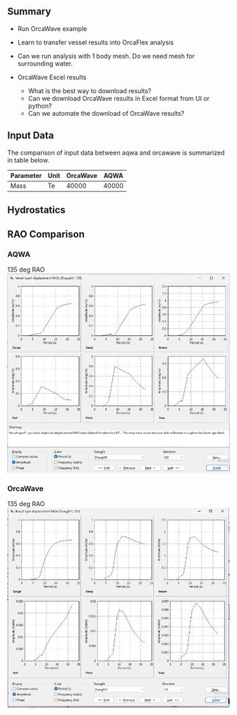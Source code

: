 ## Summary

- Run OrcaWave example
- Learn to transfer vessel results into OrcaFlex analysis


- Can we run analysis with 1 body mesh. Do we need mesh for surrounding water.

- OrcaWave Excel results
  - What is the best way to download results?
  - Can we download OrcaWave results in Excel format from UI or python?
  - Can we automate the download of OrcaWave results?

## Input Data

The comparison of input data between aqwa and orcawave is summarized in table below.

| Parameter |  Unit | OrcaWave | AQWA |
|-----------|-------|----------|------|
| Mass | Te | 40000 | 40000 |




## Hydrostatics

## RAO Comparison



### AQWA

135 deg RAO
![alt text](aqwa_raos_max_22s.png)

<!-- ![alt text](aqwa_raos_max_15s.png) -->
<!-- ![alt text](aqwa_raos.png) -->

### OrcaWave

135 deg RAO
![alt text](orcawave_in_orcaflex_raos_wt_corrected_135deg.png)

<!-- ![alt text](orcawave_in_orcaflex_raos_wt_corrected.png) -->

<!-- ![imported to orcaflex](orcawave_in_orcaflex_raos.png) -->

<!-- Orcawave RAOs As displayed in Orcawave
![alt text](orcawave_in_orcawave_raos.png) -->
